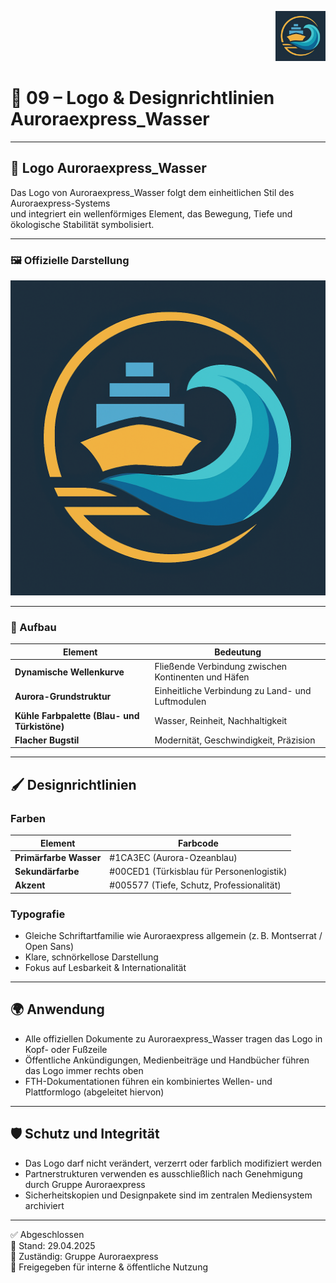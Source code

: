 <!--
Autor: Fabio Weidner
Version: 1.0
Sektion: Infrastruktur – Auroraexpress_Wasser
Veröffentlichung: April 2025
-->

<p align="right">
  <img src="./Auroraexpress_Wasser_Logo.png" alt="Logo Auroraexpress Wasser" height="80">
</p>

# 🎨 09 – Logo & Designrichtlinien Auroraexpress_Wasser

---

## 🌊 Logo Auroraexpress_Wasser

Das Logo von Auroraexpress_Wasser folgt dem einheitlichen Stil des Auroraexpress-Systems  
und integriert ein wellenförmiges Element, das Bewegung, Tiefe und ökologische Stabilität symbolisiert.

---

### 🖼️ Offizielle Darstellung

![Auroraexpress Wasser Logo](./Auroraexpress_Wasser_Logo.png)

---

### 📐 Aufbau

| Element | Bedeutung |
|---------|-----------|
| **Dynamische Wellenkurve** | Fließende Verbindung zwischen Kontinenten und Häfen |
| **Aurora-Grundstruktur** | Einheitliche Verbindung zu Land- und Luftmodulen |
| **Kühle Farbpalette (Blau- und Türkistöne)** | Wasser, Reinheit, Nachhaltigkeit |
| **Flacher Bugstil** | Modernität, Geschwindigkeit, Präzision |

---

## 🖌 Designrichtlinien

### Farben

| Element | Farbcode |
|---------|----------|
| **Primärfarbe Wasser** | #1CA3EC (Aurora-Ozeanblau) |
| **Sekundärfarbe** | #00CED1 (Türkisblau für Personenlogistik) |
| **Akzent** | #005577 (Tiefe, Schutz, Professionalität) |

### Typografie

- Gleiche Schriftartfamilie wie Auroraexpress allgemein (z. B. Montserrat / Open Sans)
- Klare, schnörkellose Darstellung
- Fokus auf Lesbarkeit & Internationalität

---

## 🌍 Anwendung

- Alle offiziellen Dokumente zu Auroraexpress_Wasser tragen das Logo in Kopf- oder Fußzeile
- Öffentliche Ankündigungen, Medienbeiträge und Handbücher führen das Logo immer rechts oben
- FTH-Dokumentationen führen ein kombiniertes Wellen- und Plattformlogo (abgeleitet hiervon)

---

## 🛡 Schutz und Integrität

- Das Logo darf nicht verändert, verzerrt oder farblich modifiziert werden
- Partnerstrukturen verwenden es ausschließlich nach Genehmigung durch Gruppe Auroraexpress
- Sicherheitskopien und Designpakete sind im zentralen Mediensystem archiviert

---

✅ Abgeschlossen  
📅 Stand: 29.04.2025  
🏩 Zuständig: Gruppe Auroraexpress  
🔐 Freigegeben für interne & öffentliche Nutzung
